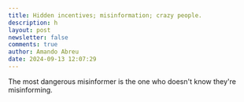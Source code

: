 ```yaml
---
title: Hidden incentives; misinformation; crazy people.
description: h
layout: post
newsletter: false
comments: true
author: Amando Abreu
date: 2024-09-13 12:07:29
---
```

The most dangerous misinformer is the one who doesn't know they're misinforming.